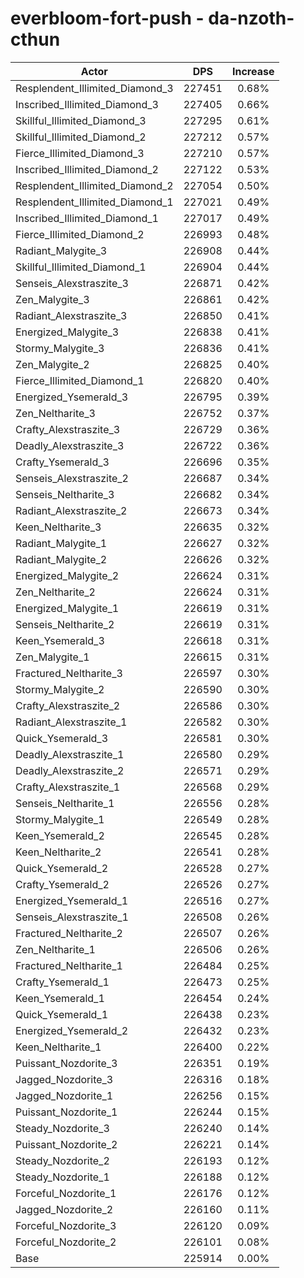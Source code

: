 # everbloom-fort-push - da-nzoth-cthun
| Actor | DPS | Increase |
|---|:---:|:---:|
|Resplendent_Illimited_Diamond_3|227451|0.68%|
|Inscribed_Illimited_Diamond_3|227405|0.66%|
|Skillful_Illimited_Diamond_3|227295|0.61%|
|Skillful_Illimited_Diamond_2|227212|0.57%|
|Fierce_Illimited_Diamond_3|227210|0.57%|
|Inscribed_Illimited_Diamond_2|227122|0.53%|
|Resplendent_Illimited_Diamond_2|227054|0.50%|
|Resplendent_Illimited_Diamond_1|227021|0.49%|
|Inscribed_Illimited_Diamond_1|227017|0.49%|
|Fierce_Illimited_Diamond_2|226993|0.48%|
|Radiant_Malygite_3|226908|0.44%|
|Skillful_Illimited_Diamond_1|226904|0.44%|
|Senseis_Alexstraszite_3|226871|0.42%|
|Zen_Malygite_3|226861|0.42%|
|Radiant_Alexstraszite_3|226850|0.41%|
|Energized_Malygite_3|226838|0.41%|
|Stormy_Malygite_3|226836|0.41%|
|Zen_Malygite_2|226825|0.40%|
|Fierce_Illimited_Diamond_1|226820|0.40%|
|Energized_Ysemerald_3|226795|0.39%|
|Zen_Neltharite_3|226752|0.37%|
|Crafty_Alexstraszite_3|226729|0.36%|
|Deadly_Alexstraszite_3|226722|0.36%|
|Crafty_Ysemerald_3|226696|0.35%|
|Senseis_Alexstraszite_2|226687|0.34%|
|Senseis_Neltharite_3|226682|0.34%|
|Radiant_Alexstraszite_2|226673|0.34%|
|Keen_Neltharite_3|226635|0.32%|
|Radiant_Malygite_1|226627|0.32%|
|Radiant_Malygite_2|226626|0.32%|
|Energized_Malygite_2|226624|0.31%|
|Zen_Neltharite_2|226624|0.31%|
|Energized_Malygite_1|226619|0.31%|
|Senseis_Neltharite_2|226619|0.31%|
|Keen_Ysemerald_3|226618|0.31%|
|Zen_Malygite_1|226615|0.31%|
|Fractured_Neltharite_3|226597|0.30%|
|Stormy_Malygite_2|226590|0.30%|
|Crafty_Alexstraszite_2|226586|0.30%|
|Radiant_Alexstraszite_1|226582|0.30%|
|Quick_Ysemerald_3|226581|0.30%|
|Deadly_Alexstraszite_1|226580|0.29%|
|Deadly_Alexstraszite_2|226571|0.29%|
|Crafty_Alexstraszite_1|226568|0.29%|
|Senseis_Neltharite_1|226556|0.28%|
|Stormy_Malygite_1|226549|0.28%|
|Keen_Ysemerald_2|226545|0.28%|
|Keen_Neltharite_2|226541|0.28%|
|Quick_Ysemerald_2|226528|0.27%|
|Crafty_Ysemerald_2|226526|0.27%|
|Energized_Ysemerald_1|226516|0.27%|
|Senseis_Alexstraszite_1|226508|0.26%|
|Fractured_Neltharite_2|226507|0.26%|
|Zen_Neltharite_1|226506|0.26%|
|Fractured_Neltharite_1|226484|0.25%|
|Crafty_Ysemerald_1|226473|0.25%|
|Keen_Ysemerald_1|226454|0.24%|
|Quick_Ysemerald_1|226438|0.23%|
|Energized_Ysemerald_2|226432|0.23%|
|Keen_Neltharite_1|226400|0.22%|
|Puissant_Nozdorite_3|226351|0.19%|
|Jagged_Nozdorite_3|226316|0.18%|
|Jagged_Nozdorite_1|226256|0.15%|
|Puissant_Nozdorite_1|226244|0.15%|
|Steady_Nozdorite_3|226240|0.14%|
|Puissant_Nozdorite_2|226221|0.14%|
|Steady_Nozdorite_2|226193|0.12%|
|Steady_Nozdorite_1|226188|0.12%|
|Forceful_Nozdorite_1|226176|0.12%|
|Jagged_Nozdorite_2|226160|0.11%|
|Forceful_Nozdorite_3|226120|0.09%|
|Forceful_Nozdorite_2|226101|0.08%|
|Base|225914|0.00%|
